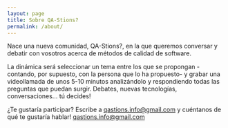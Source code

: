 ```yaml
---
layout: page
title: Sobre QA-Stions?
permalink: /about/
---
```


Nace una nueva comunidad, QA-Stions?, en la que queremos conversar y debatir con vosotros acerca de métodos de calidad de software.

La dinámica será seleccionar un tema entre los que se propongan -contando, por supuesto, con la persona que lo ha propuesto- y grabar una videollamada de unos 5-10 minutos analizándolo y respondiendo todas las preguntas que puedan surgir. Debates, nuevas tecnologías, conversaciones... tú decides!

¿Te gustaría participar? Escribe a qastions.info@gmail.com y cuéntanos de qué te gustaría hablar! [qastions.info@gmail.com](mailto:qastions.info@gmail.com)
